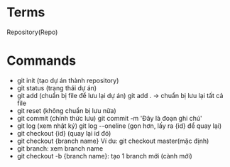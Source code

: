 # Terms
Repository(Repo)
# Commands
- git init (tạo dự án thành repository)
- git status (trạng thái dự án)
- git add (chuẩn bị file để lưu lại dự án)
    git add . -> chuẩn bị lưu lại tất cả file
- git reset (không chuẩn bị lưu nữa)
- git commit (chính thức lưu)
    git commit -m 'Đây là đoạn ghi chú'
- git log (xem nhật ký)
    git log --oneline (gọn hơn, lấy ra {id} để quay lại)
- git checkout {id} (quay lại id đó)
- git checkout {branch name}
    Ví du: git checkout master(mặc định)
- git branch: xem branch name
- git checkout -b {branch name}: tạo 1 branch mới (cành mới)